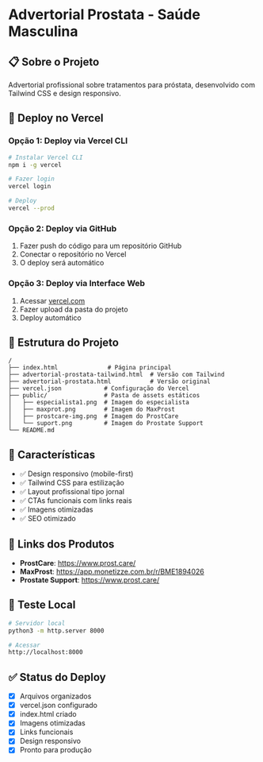 # Advertorial Prostata - Saúde Masculina

## 📋 Sobre o Projeto

Advertorial profissional sobre tratamentos para próstata, desenvolvido com Tailwind CSS e design responsivo.

## 🚀 Deploy no Vercel

### Opção 1: Deploy via Vercel CLI
```bash
# Instalar Vercel CLI
npm i -g vercel

# Fazer login
vercel login

# Deploy
vercel --prod
```

### Opção 2: Deploy via GitHub
1. Fazer push do código para um repositório GitHub
2. Conectar o repositório no Vercel
3. O deploy será automático

### Opção 3: Deploy via Interface Web
1. Acessar [vercel.com](https://vercel.com)
2. Fazer upload da pasta do projeto
3. Deploy automático

## 📁 Estrutura do Projeto

```
/
├── index.html              # Página principal
├── advertorial-prostata-tailwind.html  # Versão com Tailwind
├── advertorial-prostata.html           # Versão original
├── vercel.json            # Configuração do Vercel
├── public/                # Pasta de assets estáticos
│   ├── especialista1.png  # Imagem do especialista
│   ├── maxprot.png        # Imagem do MaxProst
│   ├── prostcare-img.png  # Imagem do ProstCare
│   └── suport.png         # Imagem do Prostate Support
└── README.md
```

## 🎨 Características

- ✅ Design responsivo (mobile-first)
- ✅ Tailwind CSS para estilização
- ✅ Layout profissional tipo jornal
- ✅ CTAs funcionais com links reais
- ✅ Imagens otimizadas
- ✅ SEO otimizado

## 🔗 Links dos Produtos

- **ProstCare**: https://www.prost.care/
- **MaxProst**: https://app.monetizze.com.br/r/BME1894026
- **Prostate Support**: https://www.prost.care/

## 📱 Teste Local

```bash
# Servidor local
python3 -m http.server 8000

# Acessar
http://localhost:8000
```

## ✅ Status do Deploy

- [x] Arquivos organizados
- [x] vercel.json configurado
- [x] index.html criado
- [x] Imagens otimizadas
- [x] Links funcionais
- [x] Design responsivo
- [x] Pronto para produção
